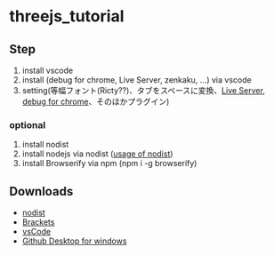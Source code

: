 # threejs_tutorial

## Step

1. install vscode
2. install (debug for chrome, Live Server, zenkaku, ...) via vscode 
3. setting(等幅フォント(Ricty??)、タブをスペースに変換、[Live Server](https://infosmith.biz/blog/it/vscode-extensions-for-p5js), [debug for chrome](https://infosmith.biz/blog/it/p5js-visualstudiocode)、そのほかプラグイン)

### optional
1. install nodist
2. install nodejs via nodist ([usage of nodist](https://qiita.com/satoyan419/items/56e0b5f35912b9374305))
3. install Browserify via npm (npm i -g browserify)


## Downloads
- [nodist](https://github.com/nullivex/nodist/releases)
- [Brackets](http://brackets.io/)
- [vsCode](https://code.visualstudio.com/)
- [Github Desktop for windows](https://desktop.github.com/)
